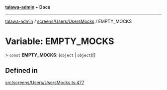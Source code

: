 [**talawa-admin**](../../../../README.md) • **Docs**

***

[talawa-admin](../../../../modules.md) / [screens/Users/UsersMocks](../README.md) / EMPTY\_MOCKS

# Variable: EMPTY\_MOCKS

\> `const` **EMPTY\_MOCKS**: (`object` \| `object`)[]

## Defined in

[src/screens/Users/UsersMocks.ts:477](https://github.com/PalisadoesFoundation/talawa-admin/blob/3f6b41a67c6932f4c0bce6ffb822d4ef12ede8c8/src/screens/Users/UsersMocks.ts#L477)
